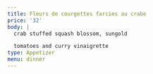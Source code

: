 ```yaml
---
title: Fleurs de courgettes farcies au crabe
price: '32'
body: |
  crab stuffed squash blossom, sungold

  tomatoes and curry vinaigrette
type: Appetizer
menu: dinner
---
```



